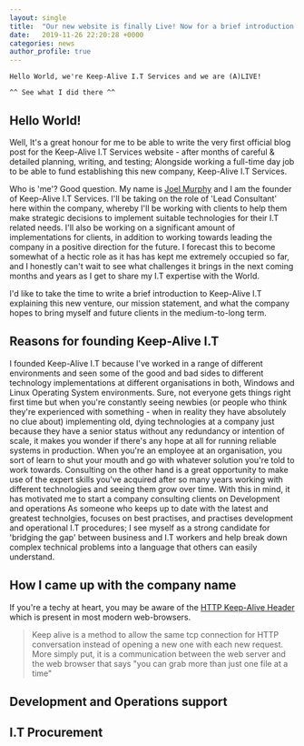 ```yaml
---
layout: single
title:  "Our new website is finally Live! Now for a brief introduction to the company..."
date:   2019-11-26 22:20:28 +0000
categories: news
author_profile: true
---
```


```Hello World, we're Keep-Alive I.T Services and we are (A)LIVE!```

```^^ See what I did there ^^```

## Hello World!
Well, It's a great honour for me to be able to write the very first official blog post for the Keep-Alive I.T Services website - after months of careful & detailed planning, writing, and testing; Alongside working a full-time day job to be able to fund establishing this new company, Keep-Alive I.T Services.

Who is 'me'? Good question. My name is [Joel Murphy](https://joel-murphy.co.uk/) and I am the founder of Keep-Alive I.T Services. I'll be taking on the role of 'Lead Consultant' here within the company, whereby I'll be working with clients to help them make strategic decisions to implement suitable technologies for their I.T related needs. I'll also be  working on a significant amount of implementations for clients, in addition to working towards leading the company in a positive direction for the future. I forecast this to become somewhat of a hectic role as it has has kept me extremely occupied so far, and I honestly can't wait to see what challenges it brings in the next coming months and years as I get to share my I.T expertise with the World.

I'd like to take the time to write a brief introduction to Keep-Alive I.T explaining this new venture, our mission statement, and what the company hopes to bring myself and future clients in the medium-to-long term. 

## Reasons for founding Keep-Alive I.T
I founded Keep-Alive I.T because I've worked in a range of different environments and seen some of the good and bad sides to different technology implementations at different organisations in both, Windows and Linux Operating System environments. Sure, not everyone gets things right first time but when you're constantly seeing newbies (or people who think they're experienced with something - when in reality they have absolutely no clue about) implementing old, dying technologies at a company just because they have a senior status without any redundancy or intention of scale, it makes you wonder if there's any hope at all for running reliable systems in production. When you're an employee at an organisation, you sort of learn to shut your mouth and go with whatever solution you're told to work towards. Consulting on the other hand is a great opportunity to make use of the expert skills you've acquired after so many years working with different technologies and seeing them grow over time. With this in mind, it has motivated me to start a company consulting clients on Development and operations 
As someone who keeps up to date with the latest and greatest technolgies, focuses on best practises, and practises development and operational I.T procedures; I see myself as a strong candidate for 'bridging the gap' between business and I.T workers and help break down complex technical problems into a language that others can easily understand.

## How I came up with the company name
If you're a techy at heart, you may be aware of the [HTTP Keep-Alive Header](https://developer.mozilla.org/en-US/docs/Web/HTTP/Headers/Keep-Alive) which is present in most modern web-browsers.

> Keep alive is a method to allow the same tcp connection for HTTP conversation instead of opening a new one with each new request. More simply put, it is a communication between the web server and the web browser that says "you can grab more than just one file at a time"


## Development and Operations support


## I.T Procurement

